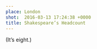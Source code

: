 ```yaml
---
place: London
shot:  2016-03-13 17:24:38 +0000
title: Shakespeare’s Headcount
---
```


(It’s eight.)

